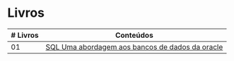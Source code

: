# Livros

|# Livros| Conteúdos                                                |
|------|:---------------------------------------------------------:|
| 01  |  [SQL Uma abordagem aos bancos de dados da oracle](SQL-uma-abordagem-aos-bancos-de-dados-da-oracle.pdf)|